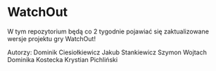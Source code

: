 # WatchOut
W tym repozytorium będą co 2 tygodnie pojawiać się zaktualizowane wersje projektu gry WatchOut!

Autorzy:
Dominik Ciesiołkiewicz
Jakub Stankiewicz
Szymon Wojtach
Dominika Kostecka
Krystian Pichliński
